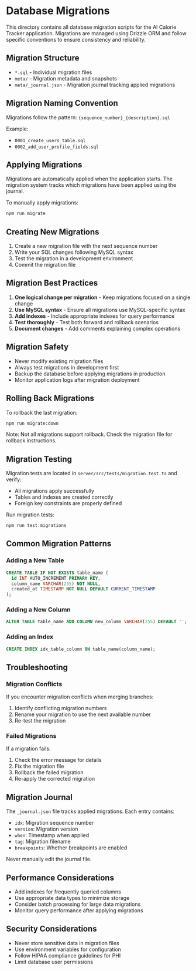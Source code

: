 # Database Migrations

This directory contains all database migration scripts for the AI Calorie Tracker application. Migrations are managed using Drizzle ORM and follow specific conventions to ensure consistency and reliability.

## Migration Structure

- `*.sql` - Individual migration files
- `meta/` - Migration metadata and snapshots
- `meta/_journal.json` - Migration journal tracking applied migrations

## Migration Naming Convention

Migrations follow the pattern: `{sequence_number}_{description}.sql`

Example:
- `0001_create_users_table.sql`
- `0002_add_user_profile_fields.sql`

## Applying Migrations

Migrations are automatically applied when the application starts. The migration system tracks which migrations have been applied using the journal.

To manually apply migrations:
```bash
npm run migrate
```

## Creating New Migrations

1. Create a new migration file with the next sequence number
2. Write your SQL changes following MySQL syntax
3. Test the migration in a development environment
4. Commit the migration file

## Migration Best Practices

1. **One logical change per migration** - Keep migrations focused on a single change
2. **Use MySQL syntax** - Ensure all migrations use MySQL-specific syntax
3. **Add indexes** - Include appropriate indexes for query performance
4. **Test thoroughly** - Test both forward and rollback scenarios
5. **Document changes** - Add comments explaining complex operations

## Migration Safety

- Never modify existing migration files
- Always test migrations in development first
- Backup the database before applying migrations in production
- Monitor application logs after migration deployment

## Rolling Back Migrations

To rollback the last migration:
```bash
npm run migrate:down
```

Note: Not all migrations support rollback. Check the migration file for rollback instructions.

## Migration Testing

Migration tests are located in `server/src/tests/migration.test.ts` and verify:
- All migrations apply successfully
- Tables and indexes are created correctly
- Foreign key constraints are properly defined

Run migration tests:
```bash
npm run test:migrations
```

## Common Migration Patterns

### Adding a New Table
```sql
CREATE TABLE IF NOT EXISTS table_name (
  id INT AUTO_INCREMENT PRIMARY KEY,
  column_name VARCHAR(255) NOT NULL,
  created_at TIMESTAMP NOT NULL DEFAULT CURRENT_TIMESTAMP
);
```

### Adding a New Column
```sql
ALTER TABLE table_name ADD COLUMN new_column VARCHAR(255) DEFAULT '';
```

### Adding an Index
```sql
CREATE INDEX idx_table_column ON table_name(column_name);
```

## Troubleshooting

### Migration Conflicts
If you encounter migration conflicts when merging branches:
1. Identify conflicting migration numbers
2. Rename your migration to use the next available number
3. Re-test the migration

### Failed Migrations
If a migration fails:
1. Check the error message for details
2. Fix the migration file
3. Rollback the failed migration
4. Re-apply the corrected migration

## Migration Journal

The `_journal.json` file tracks applied migrations. Each entry contains:
- `idx`: Migration sequence number
- `version`: Migration version
- `when`: Timestamp when applied
- `tag`: Migration filename
- `breakpoints`: Whether breakpoints are enabled

Never manually edit the journal file.

## Performance Considerations

- Add indexes for frequently queried columns
- Use appropriate data types to minimize storage
- Consider batch processing for large data migrations
- Monitor query performance after applying migrations

## Security Considerations

- Never store sensitive data in migration files
- Use environment variables for configuration
- Follow HIPAA compliance guidelines for PHI
- Limit database user permissions
